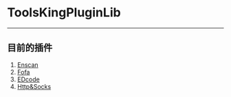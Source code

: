 # ToolsKingPluginLib  
---  
## 目前的插件
1. [Enscan](https://github.com/ifacker/Enscan_jar)
2. [Fofa](https://github.com/ifacker/Fofa_jar)
3. [EDcode](https://github.com/ifacker/EDcode_jar)
4. [Http&Socks](https://github.com/ifacker/HttpAndSocks_jar)